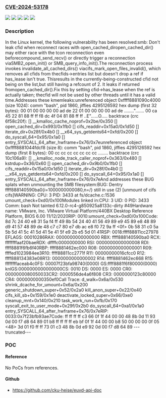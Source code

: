 ### [CVE-2024-53178](https://cve.mitre.org/cgi-bin/cvename.cgi?name=CVE-2024-53178)
![](https://img.shields.io/static/v1?label=Product&message=Linux&color=blue)
![](https://img.shields.io/static/v1?label=Version&message=&color=brightgreen)
![](https://img.shields.io/static/v1?label=Version&message=6.1%20&color=brightgreen)
![](https://img.shields.io/static/v1?label=Version&message=ebe98f1447bbccf8228335c62d86af02a0ed23f7%20&color=brightgreen)
![](https://img.shields.io/static/v1?label=Vulnerability&message=n%2Fa&color=blue)

### Description

In the Linux kernel, the following vulnerability has been resolved:smb: Don't leak cfid when reconnect races with open_cached_diropen_cached_dir() may either race with the tcon reconnection even beforecompound_send_recv() or directly trigger a reconnection viaSMB2_open_init() or SMB_query_info_init().The reconnection process invokes invalidate_all_cached_dirs() viacifs_mark_open_files_invalid(), which removes all cfids from thecfids->entries list but doesn't drop a ref if has_lease isn't true. Thisresults in the currently-being-constructed cfid not being on the list,but still having a refcount of 2. It leaks if returned fromopen_cached_dir().Fix this by setting cfid->has_lease when the ref is actually taken; thecfid will not be used by other threads until it has a valid time.Addresses these kmemleaks:unreferenced object 0xffff8881090c4000 (size 1024):  comm "bash", pid 1860, jiffies 4295126592  hex dump (first 32 bytes):    00 01 00 00 00 00 ad de 22 01 00 00 00 00 ad de  ........".......    00 ca 45 22 81 88 ff ff f8 dc 4f 04 81 88 ff ff  ..E"......O.....  backtrace (crc 6f58c20f):    [<ffffffff8b895a1e>] __kmalloc_cache_noprof+0x2be/0x350    [<ffffffff8bda06e3>] open_cached_dir+0x993/0x1fb0    [<ffffffff8bdaa750>] cifs_readdir+0x15a0/0x1d50    [<ffffffff8b9a853f>] iterate_dir+0x28f/0x4b0    [<ffffffff8b9a9aed>] __x64_sys_getdents64+0xfd/0x200    [<ffffffff8cf6da05>] do_syscall_64+0x95/0x1a0    [<ffffffff8d00012f>] entry_SYSCALL_64_after_hwframe+0x76/0x7eunreferenced object 0xffff8881044fdcf8 (size 8):  comm "bash", pid 1860, jiffies 4295126592  hex dump (first 8 bytes):    00 cc cc cc cc cc cc cc                          ........  backtrace (crc 10c106a9):    [<ffffffff8b89a3d3>] __kmalloc_node_track_caller_noprof+0x363/0x480    [<ffffffff8b7d7256>] kstrdup+0x36/0x60    [<ffffffff8bda0700>] open_cached_dir+0x9b0/0x1fb0    [<ffffffff8bdaa750>] cifs_readdir+0x15a0/0x1d50    [<ffffffff8b9a853f>] iterate_dir+0x28f/0x4b0    [<ffffffff8b9a9aed>] __x64_sys_getdents64+0xfd/0x200    [<ffffffff8cf6da05>] do_syscall_64+0x95/0x1a0    [<ffffffff8d00012f>] entry_SYSCALL_64_after_hwframe+0x76/0x7eAnd addresses these BUG splats when unmounting the SMB filesystem:BUG: Dentry ffff888140590ba0{i=1000000000080,n=/}  still in use (2) [unmount of cifs cifs]WARNING: CPU: 3 PID: 3433 at fs/dcache.c:1536 umount_check+0xd0/0x100Modules linked in:CPU: 3 UID: 0 PID: 3433 Comm: bash Not tainted 6.12.0-rc4-g850925a8133c-dirty #49Hardware name: VMware, Inc. VMware Virtual Platform/440BX Desktop Reference Platform, BIOS 6.00 11/12/2020RIP: 0010:umount_check+0xd0/0x100Code: 8d 7c 24 40 e8 31 5a f4 ff 49 8b 54 24 40 41 56 49 89 e9 45 89 e8 48 89 d9 41 57 48 89 de 48 c7 c7 80 e7 db ac e8 f0 72 9a ff <0f> 0b 58 31 c0 5a 5b 5d 41 5c 41 5d 41 5e 41 5f e9 2b e5 5d 01 41RSP: 0018:ffff88811cc27978 EFLAGS: 00010286RAX: 0000000000000000 RBX: ffff888140590ba0 RCX: ffffffffaaf20baeRDX: dffffc0000000000 RSI: 0000000000000008 RDI: ffff8881f6fb6f40RBP: ffff8881462ec000 R08: 0000000000000001 R09: ffffed1023984ee3R10: ffff88811cc2771f R11: 00000000016cfcc0 R12: ffff888134383e08R13: 0000000000000002 R14: ffff8881462ec668 R15: ffffffffaceab4c0FS:  00007f23bfa98740(0000) GS:ffff8881f6f80000(0000) knlGS:0000000000000000CS:  0010 DS: 0000 ES: 0000 CR0: 0000000080050033CR2: 0000556de4a6f808 CR3: 0000000123c80000 CR4: 0000000000350ef0Call Trace: <TASK> d_walk+0x6a/0x530 shrink_dcache_for_umount+0x6a/0x200 generic_shutdown_super+0x52/0x2a0 kill_anon_super+0x22/0x40 cifs_kill_sb+0x159/0x1e0 deactivate_locked_super+0x66/0xe0 cleanup_mnt+0x140/0x210 task_work_run+0xfb/0x170 syscall_exit_to_user_mode+0x29f/0x2b0 do_syscall_64+0xa1/0x1a0 entry_SYSCALL_64_after_hwframe+0x76/0x7eRIP: 0033:0x7f23bfb93ae7Code: ff ff ff ff c3 66 0f 1f 44 00 00 48 8b 0d 11 93 0d 00 f7 d8 64 89 01 b8 ff ff ff ff eb bf 0f 1f 44 00 00 b8 50 00 00 00 0f 05 <48> 3d 01 f0 ff ff 73 01 c3 48 8b 0d e9 92 0d 00 f7 d8 64 89 ---truncated---

### POC

#### Reference
No PoCs from references.

#### Github
- https://github.com/cku-heise/euvd-api-doc


